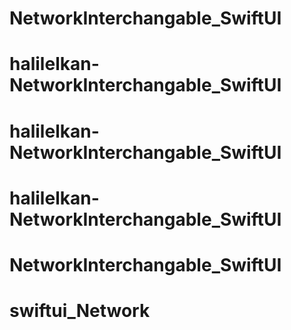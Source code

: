 # NetworkInterchangable_SwiftUI
# halilelkan-NetworkInterchangable_SwiftUI
# halilelkan-NetworkInterchangable_SwiftUI
# halilelkan-NetworkInterchangable_SwiftUI
# NetworkInterchangable_SwiftUI
# swiftui_Network
